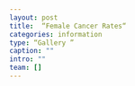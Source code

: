 ```yaml
---
layout: post
title:  “Female Cancer Rates“
categories: information
type: “Gallery ”
caption: ""
intro: ""
team: []
---
```

